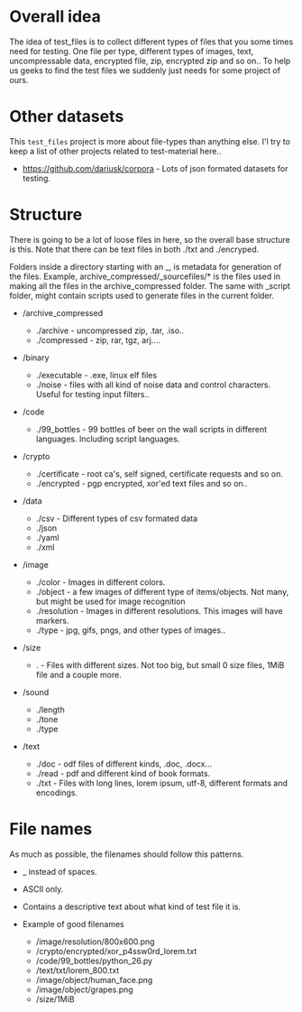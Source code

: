 Overall idea
============

The idea of test_files is to collect different types of files that you some times need for testing.
One file per type, different types of images, text, uncompressable data, encrypted file, zip, encrypted zip and so on..
To help us geeks to find the test files we suddenly just needs for some project of ours.

Other datasets
==============

This `test_files` project is more about file-types than anything else. I'l try to keep a list of other projects related to test-material here..

* https://github.com/dariusk/corpora - Lots of json formated datasets for testing.

Structure
=========

There is going to be a lot of loose files in here, so the overall base structure is this.
Note that there can be text files in both ./txt and ./encryped.

Folders inside a directory starting with an _, is metadata for generation of the files.
Example, archive_compressed/_sourcefiles/* is the files used in making all the files in the archive_compressed folder.
The same with _script folder, might contain scripts used to generate files in the current folder.


* /archive_compressed
    * ./archive - uncompressed zip, .tar, .iso..
    * ./compressed - zip, rar, tgz, arj....

* /binary
    * ./executable - .exe, linux elf files
    * ./noise - files with all kind of noise data and control characters. Useful for testing input filters..

* /code
    * ./99_bottles - 99 bottles of beer on the wall scripts in different languages. Including script languages.

* /crypto
    * ./certificate - root ca's, self signed, certificate requests and so on.
    * ./encrypted - pgp encrypted, xor'ed text files and so on..

* /data
    * ./csv - Different types of csv formated data
    * ./json
    * ./yaml
    * ./xml

* /image
    * ./color - Images in different colors.
    * ./object - a few images of different type of items/objects. Not many, but might be used for image recognition
    * ./resolution - Images in different resolutions. This images will have markers.
    * ./type - jpg, gifs, pngs, and other types of images..

* /size
    * . - Files with different sizes. Not too big, but small 0 size files, 1MiB file and a couple more.

* /sound
    * ./length
    * ./tone
    * ./type

* /text
    * ./doc - odf files of different kinds, .doc, .docx...
    * ./read - pdf and different kind of book formats.
    * ./txt - Files with long lines, lorem ipsum, utf-8, different formats and encodings.


File names
==========

As much as possible, the filenames should follow this patterns.

* _ instead of spaces.
* ASCII only.
* Contains a descriptive text about what kind of test file it is.

* Example of good filenames
    * /image/resolution/800x600.png
    * /crypto/encrypted/xor_p4ssw0rd_lorem.txt
    * /code/99_bottles/python_26.py
    * /text/txt/lorem_800.txt
    * /image/object/human_face.png
    * /image/object/grapes.png
    * /size/1MiB
